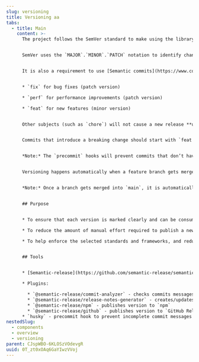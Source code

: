```yaml
---
slug: versioning
title: Versioning aa
tabs:
  - title: Main
    content: >-
      The project follows the SemVer standard to make using the library easy


      SemVer uses the `MAJOR`.`MINOR`.`PATCH` notation to identify changes with `MAJOR` representing breaking changes that are not backwards compatible, `MINOR` representing new features / non-breaking additions and `PATCH` representing fixes.


      It is also a requirement to use [Semantic commits](https://www.conventionalcommits.org/en/v1.0.0/) as each tag will translate to a different type of version upgrade. For example:


      * `fix` for bug fixes (patch version)

      * `perf` for performance improvements (patch version)

      * `feat` for new features (minor version)


      Other subjects (such as `chore`) will not cause a new release **unless** the commit footer starts with `BREAKING CHANGE:` (followed by an explanation of the breaking change).


      Commits that introduce a breaking change should start with `feat!:` and include the `BREAKING CHANGE:` footer. Breaking changes will cause a major version increase.


      *Note:* The `precommit` hooks will prevent commits that don’t have the required tag prefixed to the message


      Versioning happens automatically when a feature branch gets merged into `main`. [semantic-release](https://github.com/semantic-release/semantic-release) is employed to calculate the new version number by running through all the new commits and their commit message tag. Once the new version is calculated, it updates the package.json and automatically updates the `CHANGELOG.md`. Then it proceeds to publish the new version both in `GitHub` and `npm`.


      *Note:* Once a branch gets merged into `main`, it is automatically published, therefore `main` always needs to be in a pristine state. For that reason, following the [GitFlow](https://www.atlassian.com/git/tutorials/comparing-workflows/gitflow-workflow) model, all work needs to happen into a branch, and `main` is locked


      ## Purpose


      * To ensure that each version is marked clearly and can be consumed without any issues

      * To reduce the amount of manual effort required to publish a new version

      * To help enforce the selected standards and frameworks, and reduce the room for human error


      ## Tools


      * [Semantic-release](https://github.com/semantic-release/semantic-release)

      * Plugins:

        * `@semantic-release/commit-analyzer` - checks commits messages for the required tags
        * `@semantic-release/release-notes-generator` - creates/updates the release notes
        * `@semantic-release/npm` - publishes version to `npm`
        * `@semantic-release/github` - publishes version to `GitHub Releases`
      * `husky` - precommit hook to prevent incomplete commit messages
nestedSlug:
  - components
  - overview
  - versioning
parent: CJspWBO-6KLOSzVOdevgR
uuid: 0T_zt0xOAq6GaYIwzVVoj
---
```

